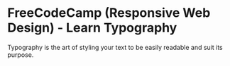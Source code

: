 # FreeCodeCamp (Responsive Web Design) - Learn Typography

Typography is the art of styling your text to be easily readable and suit its purpose.
